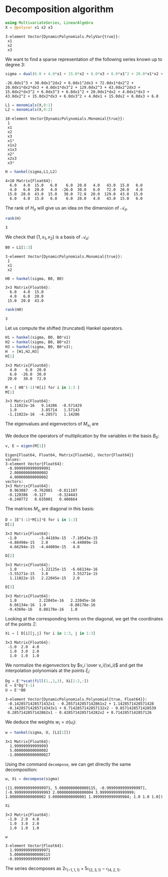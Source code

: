 
# Decomposition algorithm


```julia
using MultivariateSeries, LinearAlgebra
X = @polyvar x1 x2 x3
```




    3-element Vector{DynamicPolynomials.PolyVar{true}}:
     x1
     x2
     x3



We want to find a sparse representation of the following series known up to degree 3:


```julia
sigma = dual(6.0 + 4.0*x1 + 15.0*x2 + 6.0*x3 + 6.0*x1^2 + 20.0*x1*x2 + 4.0*x1*x3 + 43.0*x2^2 + 15.0*x2*x3 + 6.0*x3^2 - 26.0*x1^3 + 30.0*x1^2*x2 + 6.0*x1^2*x3 + 72.0*x1*x2^2 + 20.0*x1*x2*x3 + 4.0*x1*x3^2 + 129.0*x2^3 + 43.0*x2^2*x3 + 15.0*x2*x3^2 + 6.0*x3^3)
```




    -26.0dx1^3 + 30.0dx1^2dx2 + 6.0dx1^2dx3 + 72.0dx1*dx2^2 + 20.0dx1*dx2*dx3 + 4.0dx1*dx3^2 + 129.0dx2^3 + 43.0dx2^2dx3 + 15.0dx2*dx3^2 + 6.0dx3^3 + 6.0dx1^2 + 20.0dx1*dx2 + 4.0dx1*dx3 + 43.0dx2^2 + 15.0dx2*dx3 + 6.0dx3^2 + 4.0dx1 + 15.0dx2 + 6.0dx3 + 6.0




```julia
L1 = monomials(X,0:1)
L2 = monomials(X,0:2)
```




    10-element Vector{DynamicPolynomials.Monomial{true}}:
     1
     x1
     x2
     x3
     x1²
     x1x2
     x1x3
     x2²
     x2x3
     x3²




```julia
H = hankel(sigma,L1,L2)
```




    4×10 Matrix{Float64}:
      6.0   4.0  15.0   6.0    6.0  20.0   4.0   43.0  15.0   6.0
      4.0   6.0  20.0   4.0  -26.0  30.0   6.0   72.0  20.0   4.0
     15.0  20.0  43.0  15.0   30.0  72.0  20.0  129.0  43.0  15.0
      6.0   4.0  15.0   6.0    6.0  20.0   4.0   43.0  15.0   6.0



The rank of $H_{\sigma}$ will give us an idea on the dimension of $\mathcal{A}_\sigma$.


```julia
rank(H)
```




    3



We check that $\{1, x_1, x_2\}$ is a basis of $\mathcal{A}_\sigma$: 


```julia
B0 = L1[1:3]
```




    3-element Vector{DynamicPolynomials.Monomial{true}}:
     1
     x1
     x2




```julia
H0 = hankel(sigma, B0, B0)
```




    3×3 Matrix{Float64}:
      6.0   4.0  15.0
      4.0   6.0  20.0
     15.0  20.0  43.0




```julia
rank(H0)
```




    3



Let us compute the shifted (truncated) Hankel operators.


```julia
H1 = hankel(sigma, B0, B0*x1)
H2 = hankel(sigma, B0, B0*x2)
H3 = hankel(sigma, B0, B0*x3);
H  = [H1,H2,H3]
H[1]
```




    3×3 Matrix{Float64}:
      4.0    6.0  20.0
      6.0  -26.0  30.0
     20.0   30.0  72.0




```julia
M = [ H0^(-1)*H[i] for i in 1:3 ]
M[1]
```




    3×3 Matrix{Float64}:
      1.11022e-16   9.14286  -0.571429
      1.0           3.85714   1.57143
     -1.11022e-16  -4.28571   1.14286



The eigenvalues and eigenvectors of $M_{x_1}$ are

We deduce the operators of multiplication by the variables in the basis $B_0$:


```julia
v, E = eigen(M[1])
```




    Eigen{Float64, Float64, Matrix{Float64}, Vector{Float64}}
    values:
    3-element Vector{Float64}:
     -0.9999999999999991
      2.000000000000002
      4.000000000000002
    vectors:
    3×3 Matrix{Float64}:
      0.963087  -0.762001  -0.811107
     -0.120386  -0.127     -0.324443
     -0.240772   0.635001   0.486664



The matrices $M_{x_i}$ are diagonal in this basis:


```julia
D = [E^(-1)*M[i]*E for i in 1:3]
D[1]
```




    3×3 Matrix{Float64}:
     -1.0          -3.44169e-15  -7.10543e-15
     -4.88498e-15   2.0          -4.44089e-15
      4.66294e-15  -4.44089e-15   4.0




```julia
D[2]
```




    3×3 Matrix{Float64}:
      1.0          -1.22125e-15  -6.66134e-16
     -3.55271e-15   3.0           3.55271e-15
      1.11022e-15   2.22045e-15   2.0




```julia
D[3]
```




    3×3 Matrix{Float64}:
      1.0          2.22045e-16   2.22045e-16
      6.66134e-16  1.0          -8.88178e-16
     -9.4369e-16   8.88178e-16   1.0



Looking at the corresponding terms on the diagonal, we get the coordinates of the points $\Xi$:


```julia
Xi = [ D[i][j,j] for i in 1:3, j in 1:3]
```




    3×3 Matrix{Float64}:
     -1.0  2.0  4.0
      1.0  3.0  2.0
      1.0  1.0  1.0



We normalize the eigenvectors by $v_i \over v_i(\xi_i)$ and get the interpolation polynomials at the points $\xi_i$:


```julia
Dg = E'*vcat(fill(1.,1,3), Xi[1:2,:])
E = E*Dg^(-1)
U = E'*B0
```




    3-element Vector{DynamicPolynomials.Polynomial{true, Float64}}:
     -0.1428571428571432x1 - 0.2857142857142861x2 + 1.1428571428571428
     -0.14285714285714343x1 + 0.7142857142857132x2 - 0.8571428571428539
     0.2857142857142862x1 - 0.4285714285714282x2 + 0.7142857142857126



We deduce the weights $w_i=\sigma(u_i)$:


```julia
w = hankel(sigma, U, [L1[1]])
```




    3×1 Matrix{Float64}:
      1.999999999999993
      5.000000000000002
     -1.0000000000000027



Using the command `decompose`, we can get directly the same decomposition: 


```julia
w, Xi = decompose(sigma)
```




    ([1.9999999999999971, 5.0000000000000115, -0.9999999999999997], [-0.9999999999999993 2.0000000000000004 3.999999999999999; 1.0000000000000002 3.000000000000001 1.9999999999999984; 1.0 1.0 1.0])




```julia
Xi
```




    3×3 Matrix{Float64}:
     -1.0  2.0  4.0
      1.0  3.0  2.0
      1.0  1.0  1.0




```julia
w
```




    3-element Vector{Float64}:
      1.9999999999999971
      5.0000000000000115
     -0.9999999999999997



The series decomposes as $2 \mathfrak{e}_{(-1,1,1)} + 5 \mathfrak{e}_{(2,3,1)} - \mathfrak{e}_{(4,2,1)}$.

